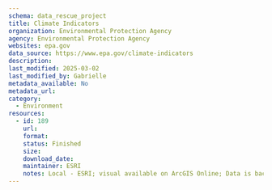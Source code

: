 ```yaml
---
schema: data_rescue_project 
title: Climate Indicators
organization: Environmental Protection Agency
agency: Environmental Protection Agency
websites: epa.gov
data_source: https://www.epa.gov/climate-indicators
description: 
last_modified: 2025-03-02
last_modified_by: Gabrielle
metadata_available: No
metadata_url: 
category:
  - Environment
resources:
  - id: 189
    url: 
    format: 
    status: Finished
    size: 
    download_date: 
    maintainer: ESRI
    notes: Local - ESRI; visual available on ArcGIS Online; Data is backed up but not app code
---
```

